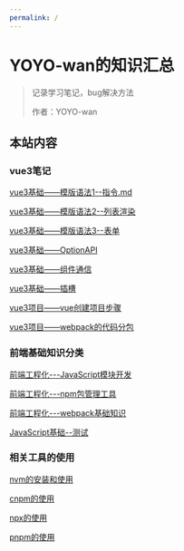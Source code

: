 ```yaml
---
permalink: /
---
```


# YOYO-wan的知识汇总

> 记录学习笔记，bug解决方法
>
> 作者：YOYO-wan

## 本站内容

### vue3笔记
[vue3基础——模版语法1--指令.md](/vue3笔记/模版语法1--指令.md) 

[vue3基础——模版语法2--列表渲染](/vue3笔记/模版语法2--列表渲染.md)  

[vue3基础——模版语法3--表单](/vue3笔记/模版语法3--表单.md)  

[vue3基础——OptionAPI](/vue3笔记/语法基础--OptionAPI.md)  

[vue3基础——组件通信](/vue3笔记/组件化基础--组件通信.md)  

[vue3基础——插槽](/vue3笔记/组件化基础--插槽.md)  

[vue3项目——vue创建项目步骤](/vue3笔记/vue创建项目步骤.md)  

[vue3项目——webpack的代码分包](/vue3笔记/webpack的代码分包.md)  

### 前端基础知识分类
[前端工程化---JavaScript模块开发](/前端基础知识/前端工程化/JavaScript模块开发.md)

[前端工程化---npm包管理工具](/前端基础知识/前端工程化/npm包管理工具.md)

[前端工程化---webpack基础知识](/前端基础知识/前端工程化/webpack基础知识.md)

[JavaScript基础--测试](/前端基础知识/JavaScript/测试.md)


### 相关工具的使用
[nvm的安装和使用](/工具用法/nvm的安装和使用.md)  

[cnpm的使用](/工具用法/cnpm的使用.md)  

[npx的使用](/工具用法/npx的使用.md)  

[pnpm的使用](/工具用法/pnpm的使用.md)  




